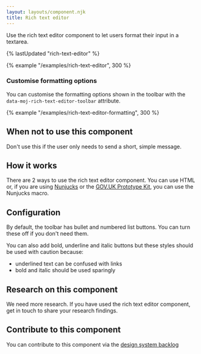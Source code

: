 ```yaml
---
layout: layouts/component.njk
title: Rich text editor
---
```


Use the rich text editor component to let users format their input in a textarea.

{% lastUpdated "rich-text-editor" %}

{% example "/examples/rich-text-editor", 300 %}

### Customise formatting options

You can customise the formatting options shown in the toolbar with the `data-moj-rich-text-editor-toolbar` attribute.

{% example "/examples/rich-text-editor-formatting", 300 %}

## When not to use this component

Don't use this if the user only needs to send a short, simple message.

## How it works

There are 2 ways to use the rich text editor component. You can use HTML or, if you are using [Nunjucks](https://mozilla.github.io/nunjucks/) or the [GOV.UK Prototype Kit](https://govuk-prototype-kit.herokuapp.com/), you can use the Nunjucks macro.

## Configuration

By default, the toolbar has bullet and numbered list buttons. You can turn these off if you don't need them.

You can also add bold, underline and italic buttons but these styles should be used with caution because:

- underlined text can be confused with links
- bold and italic should be used sparingly

## Research on this component

We need more research. If you have used the rich text editor component, get in touch to share your research findings.

## Contribute to this component

You can contribute to this component via the [design system backlog](https://github.com/ministryofjustice/moj-design-system-backlog/issues/44)
